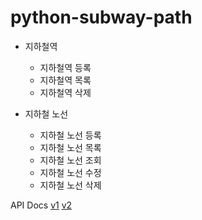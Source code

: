 # python-subway-path

- 지하철역
  - 지하철역 등록
  - 지하철역 목록
  - 지하철역 삭제
  
- 지하철 노선
  - 지하철 노선 등록
  - 지하철 노선 목록
  - 지하철 노선 조회
  - 지하철 노선 수정
  - 지하철 노선 삭제

API Docs
[v1](https://techcourse-storage.s3.ap-northeast-2.amazonaws.com/d5c93e187919493da3280be44de0f17f#Line)
[v2](https://techcourse-storage.s3.ap-northeast-2.amazonaws.com/c682be69ae4e412c9e3905a59ef7b7ed#Line)